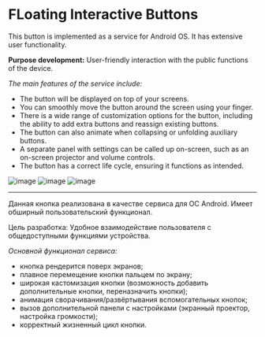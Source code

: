 # FLoating Interactive Buttons

This button is implemented as a service for Android OS. It has extensive user functionality. 

**Purpose development:** User-friendly interaction with the public functions of the device.

_The main features of the service include:_
- The button will be displayed on top of your screens.
- You can smoothly move the button around the screen using your finger.
- There is a wide range of customization options for the button, including the ability to add extra buttons and reassign existing buttons.
- The button can also animate when collapsing or unfolding auxiliary buttons.
- A separate panel with settings can be called up on-screen, such as an on-screen projector and volume controls.
- The button has a correct life cycle, ensuring it functions as intended.

![image](https://github.com/sashel007/Floating-Interactive-Button/assets/83866980/ee2cff61-f073-4c01-b90c-2d5ab8c9ba34)
![image](https://github.com/sashel007/Floating-Interactive-Button/assets/83866980/484af4c5-8e91-4874-a7c0-8ca54d229ad8)
![image](https://github.com/sashel007/Floating-Interactive-Button/assets/83866980/9e387308-55dc-4c21-9d0d-e5c4fb4e1f54)


___________________

Данная кнопка реализована в качестве сервиса для ОС Android. Имеет обширный пользовательский функционал. 

Цель разработка: Удобное взаимодействие пользователя с общедоступными функциями устройства.

_Основной функционал сервиса:_

- кнопка рендерится поверх экранов;
- плавное перемещение кнопки пальцем по экрану;
- широкая кастомизация кнопки (возможность добавить дополнительные кнопки, переназначить кнопки);
- анимация сворачивания/развёртывания вспомогательных кнопок;
- вызов дополнительной панели с настройками (экранный проектор, настройка громкости);
- корректный жизненный цикл кнопки.
